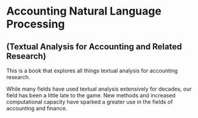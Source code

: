 # Accounting Natural Language Processing
## (Textual Analysis for Accounting and Related Research)

This is a book that explores all things textual analysis for accounting research. 

While many fields have used textual analysis extensively for decades, our field has been a little late to the game. New methods and increased computational capacity have sparked a greater use in the fields of accounting and finance. 

```{tableofcontents}
```
